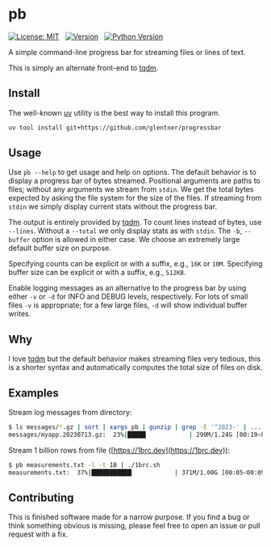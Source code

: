 pb
==


[![License: MIT](https://img.shields.io/badge/License-MIT-yellow.svg)](https://opensource.org/licenses/MIT)
&nbsp;
[![Version](https://img.shields.io/github/v/release/glentner/progressbar?sort=semver)](https://github.com/glentner/progressbar)
&nbsp;
[![Python Version](https://img.shields.io/badge/Python-3.12+-blue.svg)](https://www.python.org/downloads)


A simple command-line progress bar for streaming files or lines of text.

This is simply an alternate front-end to [tqdm](https://github.com/tqdm/tqdm).

Install
-------

The well-known [uv](https://docs.astral.sh/uv/) utility is the best way to install this program.

```sh
uv tool install git+https://github.com/glentner/progressbar
```

Usage
-----

Use `pb --help` to get usage and help on options.
The default behavior is to display a progress bar of bytes streamed.
Positional arguments are paths to files; without any arguments we stream from `stdin`.
We get the total bytes expected by asking the file system for the size of the files.
If streaming from `stdin` we simply display current stats without the progress bar.

The output is entirely provided by [tqdm](https://github.com/tqdm/tqdm).
To count lines instead of bytes, use `--lines`.
Without a `--total` we only display stats as with `stdin`.
The `-b`, `--buffer` option is allowed in either case.
We choose an extremely large default buffer size on purpose.

Specifying counts can be explicit or with a suffix, e.g., `16K` or `10M`.
Specifying buffer size can be explicit or with a suffix, e.g., `512KB`.

Enable logging messages as an alternative to the progress bar by
using either `-v` or `-d` for INFO and DEBUG levels, respectively.
For lots of small files `-v` is appropriate; for a few large files,
`-d` will show individual buffer writes.

Why
---

I love [tqdm](https://github.com/tqdm/tqdm) but the default behavior makes
streaming files very tedious, this is a shorter syntax and automatically
computes the total size of files on disk.

Examples
--------

Stream log messages from directory:

```sh
$ ls messages/*.gz | sort | xargs pb | gunzip | grep -E '^2023-' | ...
messages/myapp.20230713.gz:  23%|█████            | 290M/1.24G [00:19<01:29, 11.4MB/s]
```

Stream 1 billion rows from file ([https://1brc.dev](https://1brc.dev)):

```sh
$ pb measurements.txt -l -t 1B | ./1brc.sh
measurements.txt:  37%|███████████▏           | 371M/1.00G [00:05<00:09, 69.3MLines/s]
```

Contributing
------------

This is finished software made for a narrow purpose.
If you find a bug or think something obvious is missing,
please feel free to open an issue or pull request with a fix.
